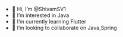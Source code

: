 - 👋 Hi, I’m @ShivamSV1
- 👀 I’m interested in Java
- 🌱 I’m currently learning Flutter
- 💞️ I’m looking to collaborate on Java,Spring


<!---
ShivamSV1/ShivamSV1 is a ✨ special ✨ repository because its `README.md` (this file) appears on your GitHub profile.
You can click the Preview link to take a look at your changes.
--->
